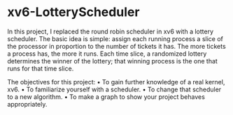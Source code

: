 # xv6-LotteryScheduler

In this project, I replaced the round robin scheduler in xv6 with a lottery 
scheduler. The basic idea is simple: assign each running process a slice of the processor in proportion 
to the number of tickets it has. The more tickets a process has, the more it runs. Each 
time slice, a randomized lottery determines the winner of the lottery; that winning 
process is the one that runs for that time slice.

The objectives for this project:
• To gain further knowledge of a real kernel, xv6.
• To familiarize yourself with a scheduler.
• To change that scheduler to a new algorithm.
• To make a graph to show your project behaves appropriately.


